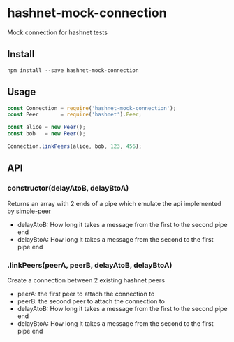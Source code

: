 # hashnet-mock-connection

Mock connection for hashnet tests

## Install

```
npm install --save hashnet-mock-connection
```

## Usage

```js
const Connection = require('hashnet-mock-connection');
const Peer       = require('hashnet').Peer;

const alice = new Peer();
const bob   = new Peer();

Connection.linkPeers(alice, bob, 123, 456);
```

## API

### constructor(delayAtoB, delayBtoA)

Returns an array with 2 ends of a pipe which emulate the api implemented by [simple-peer](https://npmjs.com/package/simple-peer)

- delayAtoB: How long it takes a message from the first to the second pipe end
- delayBtoA: How long it takes a message from the second to the first pipe end

### .linkPeers(peerA, peerB, delayAtoB, delayBtoA)

Create a connection between 2 existing hashnet peers

- peerA: the first peer to attach the connection to
- peerB: the second peer to attach the connection to
- delayAtoB: How long it takes a message from the first to the second pipe end
- delayBtoA: How long it takes a message from the second to the first pipe end
